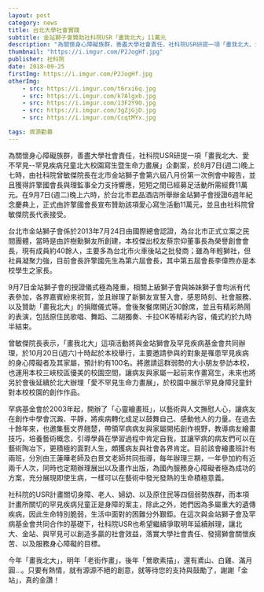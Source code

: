 ```yaml
---
layout: post
category: news
title: 台北大學社會實踐
subtitle: 金站獅子會贊助社科院USR「畫我北大」11萬元
description: "為關懷身心障礙族群，善盡大學社會責任，社科院USR研提一項「畫我北大、愛不罕見--罕見疾病兒童北大校園寫生暨生命力畫展」企劃案..."
thumbnail: "https://i.imgur.com/P2JogHf.jpg"
publisher: 社科院
date: 2018-09-25
firstImg: https://i.imgur.com/P2JogHf.jpg
otherImg:
    - src: https://i.imgur.com/t6rxi6q.jpg
    - src: https://i.imgur.com/k7Algxb.jpg
    - src: https://i.imgur.com/13F2Y9O.jpg
    - src: https://i.imgur.com/3gZjGjD.jpg
    - src: https://i.imgur.com/CcqtMYx.jpg

tags: 資源勸募
---
```


為關懷身心障礙族群，善盡大學社會責任，社科院USR研提一項「畫我北大、愛不罕見--罕見疾病兒童北大校園寫生暨生命力畫展」企劃案，於8月7日(週二)晚上七時，由社科院曾敏傑院長在北市金站獅子會第六屆八月份第一次例會中報告，並且獲得許擎國會長與理監事全力支持響應，短短之間已經募足活動所需經費11萬元。在9月7日(週二)晚上六時，於台北市君品酒店所舉辦金站獅子會授證6週年紀念慶典上，正式由許擎國會長宣布贊助該項愛心寫生活動11萬元，並且由社科院曾敏傑院長代表接受。

台北市金站獅子會係於2013年7月24日由國際總會認證，為台北市正式立案之民間團體，當時是由許樹勳獅友所創建，本校傑出校友蔡宗仰董事長為榮譽創會會長，現有成員約40餘人，主要多為台北市火車後站之批發商；雖為年輕獅社，但社員凝聚力強，目前會長許擎國先生為第六屆會長，其中第五屆會長李偉煦亦是本校學生之家長。

9月7日金站獅子會的授證儀式極為隆重，相關上級獅子會與姊妹獅子會均派有代表參加，各界嘉賓紛來祝賀，並且辦理了新獅友宣誓入會，感恩時刻、社會服務、以及贊助「畫我北大」的捐贈儀式等。會後聚餐席開近30餘席，並且有精彩熱鬧的表演，包括原住民歌唱、舞蹈、二胡獨奏、卡拉OK等精彩內容，儀式約於九時半結束。

曾敏傑院長表示，「畫我北大」這項活動將與金站獅會及罕見疾病基金會共同辦理，於10月20日(週六)十時起於本校舉行，主要邀請參與的對象是罹患罕見疾病的身心障礙者及其家屬，預計約有100名。將邀請這群弱勢的大小朋友參訪本校，也運用本校三峽校區優美的校園空間，讓病友與家屬一起前來作畫寫生，未來也將另於會後延續於北大辦理「愛不罕見生命力畫展」，於校園中展示罕見身障兒童針對本校校園的創作作品。

罕病基金會於2003年起，開辦了「心靈繪畫班」，以藝術與人文撫慰人心，讓病友在創作中學會沉澱、平靜，將疾病轉化成足以鼓舞自己、感動他人的力量。在過去十餘年來，也邀集藝文界翹楚，帶領罕病病友與家屬開拓創作視野，教導病友繪畫技巧，培養藝術概念，引導學員在學習過程中肯定自我，並讓罕病的病友們可以在藝術陶冶下，更積極的面對人生，頗獲病友與社會各界肯定。目前該會繪畫班計有兩班，分別由王蓮曄老師及白景文老師共同指導，每年辦理三期，一年參加約有近兩千人次，同時也定期辦理展出以及畫作出版，為國內服務身心障礙者極為成功的方案，充分展現即使生病，一樣可以在藝術中發光發熱的生命積極意義。

社科院的USR計畫關切身障、老人、婦幼、以及原住民等四個弱勢族群，而本項計畫所關切的罕見疾病兒童正是身障的案主，除此之外，她們因為多屬重大的遺傳疾病，因此生命特別脆弱，生活中面對的困難分外艱鉅。在這次與金站獅子會及罕病基金會共同合作的基礎下，社科院USR也希望繼續爭取明年延續辦理，讓北大、金站、與罕見可以創造多贏的社會效益，落實大學社會責任、發揚獅會關懷疾苦、以及服務身心障礙的目標。

今年「畫我北大」，明年「老街作畫」，後年「鶯歌素描」，還有鳶山、白雞、滿月圓…。只要有熱情，就有源源不絕的創意，就等待您的支持與鼓勵了，謝謝「金站」，真的金讚！